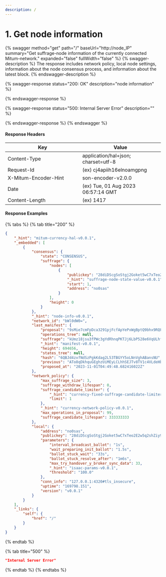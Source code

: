 ```yaml
---
description: /
---
```


# 1. Get node information

{% swagger method="get" path="/" baseUrl="http://node_IP" summary="Get suffrage-node information of the currently connected Mitum-network." expanded="false" fullWidth="false" %}
{% swagger-description %}
&#x20;The response includes network policy, local node settings, information about the node consensus process, and information about the latest block.
{% endswagger-description %}

{% swagger-response status="200: OK" description="node information" %}

{% endswagger-response %}

{% swagger-response status="500: Internal Server Error" description="" %}

{% endswagger-response %}
{% endswagger %}



#### Response Headers

<table><thead><tr><th width="226">Key</th><th>Value</th></tr></thead><tbody><tr><td>Content-Type</td><td>application/hal+json; charset=utf-8</td></tr><tr><td>Request-Id</td><td>(ex) cj4apiih16elnoamgpng</td></tr><tr><td>X-Mitum-Encoder-Hint</td><td>son-encoder-v2.0.0</td></tr><tr><td>Date</td><td>(ex) Tue, 01 Aug 2023 06:57:14 GMT</td></tr><tr><td>Content-Length</td><td>(ex) 1417</td></tr></tbody></table>



#### Response Examples

{% tabs %}
{% tab title="200" %}
```json
{
    "_hint": "mitum-currency-hal-v0.0.1",
    "_embedded": [
        {
            "consensus": {
                "state": "CONSENSUS",
                "suffrage": {
                    "nodes": [
                        {
                            "publickey": "28diDScgSoStgj2Goket5wC7xTeo2E2w5q2shZiy98yFEmpu",
                            "_hint": "suffrage-node-state-value-v0.0.1",
                            "start": 1,
                            "address": "no0sas"
                        }
                    ],
                    "height": 0
                }
            },
            "_hint": "node-info-v0.0.1",
            "network_id": "bWl0dW0=",
            "last_manifest": {
                "proposal": "9sMie7cmFpDca3291pjFcfApYePxWgBptQ9bhx9RQFsC",
                "operations_tree": null,
                "suffrage": "kUmz18jsu3fPWc3gYdRhnqPKTJj6LbP528e6VqULhft",
                "_hint": "manifest-v0.0.1",
                "height": 694656,
                "states_tree": null,
                "hash": "6QBJd4zxfNdSzPgkKdag2L53TBGYY5oLNnVghABansNU",
                "previous": "ATo8qDkhquGEghzUiMEyLCLhhSEJTv8TV1c4VLdeHbWy",
                "proposed_at": "2023-11-01T04:49:48.682416022Z"
            },
            "network_policy": {
                "max_suffrage_size": 3,
                "suffrage_withdraw_lifespan": 0,
                "suffrage_candidate_limiter": {
                    "_hint": "currency-fixed-suffrage-candidate-limiter-rule-v0.0.1",
                    "limit": 1
                },
                "_hint": "currency-network-policy-v0.0.1",
                "max_operations_in_proposal": 99,
                "suffrage_candidate_lifespan": 333333333
            },
            "local": {
                "address": "no0sas",
                "publickey": "28diDScgSoStgj2Goket5wC7xTeo2E2w5q2shZiy98yFEmpu",
                "parameters": {
                    "interval_broadcast_ballot": "1s",
                    "wait_preparing_init_ballot": "1.5s",
                    "ballot_stuck_wait": "33s",
                    "ballot_stuck_resolve_after": "1m6s",
                    "max_try_handover_y_broker_sync_data": 33,
                    "_hint": "isaac-params-v0.0.1",
                    "threshold": "100.0"
                },
                "conn_info": "127.0.0.1:4320#tls_insecure",
                "uptime": "169798.151",
                "version": "v0.0.1"
            }
        }
    ],
    "_links": {
        "self": {
            "href": "/"
        }
    }
}
```
{% endtab %}

{% tab title="500" %}
```json
"Internal Server Error"
```
{% endtab %}
{% endtabs %}

